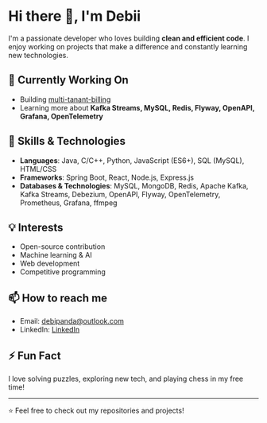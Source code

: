 # Hi there 👋, I'm Debii

I'm a passionate developer who loves building **clean and efficient code**. I enjoy working on projects that make a difference and constantly learning new technologies.

## 🔭 Currently Working On
- Building [multi-tanant-billing](https://github.com/debipandaa/multi-tenant-billing)
- Learning more about **Kafka Streams, MySQL, Redis, Flyway, OpenAPI, Grafana, OpenTelemetry**

## 🌱 Skills & Technologies
 - **Languages**: Java, C/C++, Python, JavaScript (ES6+), SQL (MySQL), HTML/CSS
 - **Frameworks**: Spring Boot, React, Node.js, Express.js
 - **Databases & Technologies**: MySQL, MongoDB, Redis, Apache Kafka, Kafka Streams, Debezium, OpenAPI, Flyway,
 OpenTelemetry, Prometheus, Grafana, ffmpeg

## 💡 Interests
- Open-source contribution
- Machine learning & AI
- Web development
- Competitive programming

## 📫 How to reach me
- Email: debipanda@outlook.com
- LinkedIn: [LinkedIn](https://www.linkedin.com/in/adityaghogare)

## ⚡ Fun Fact
I love solving puzzles, exploring new tech, and playing chess in my free time!  

---

⭐️ Feel free to check out my repositories and projects!
